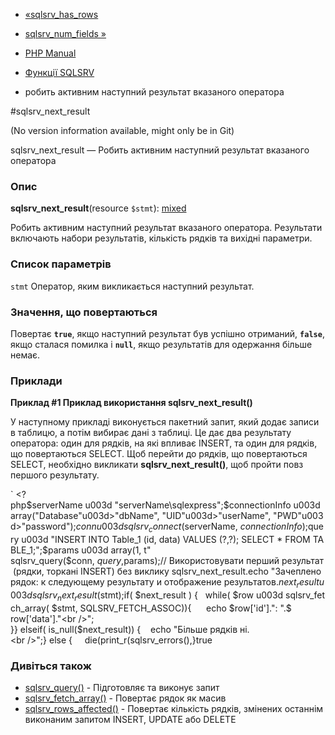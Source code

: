 - [«sqlsrv_has_rows](function.sqlsrv-has-rows.md)
- [sqlsrv_num_fields »](function.sqlsrv-num-fields.md)

- [PHP Manual](index.md)
- [Функції SQLSRV](ref.sqlsrv.md)
- робить активним наступний результат вказаного оператора

#sqlsrv_next_result

(No version information available, might only be in Git)

sqlsrv_next_result — Робить активним наступний результат вказаного
оператора

### Опис

**sqlsrv_next_result**(resource `$stmt`):
[mixed](language.types.declarations.md#language.types.declarations.mixed)

Робить активним наступний результат вказаного оператора. Результати
включають набори результатів, кількість рядків та вихідні параметри.

### Список параметрів

`stmt`
Оператор, яким викликається наступний результат.

### Значення, що повертаються

Повертає **`true`**, якщо наступний результат був успішно отриманий,
**`false`**, якщо сталася помилка і **`null`**, якщо результатів для
одержання більше немає.

### Приклади

**Приклад #1 Приклад використання **sqlsrv_next_result()****

У наступному прикладі виконується пакетний запит, який додає
записи в таблицю, а потім вибирає дані з таблиці. Це дає два
результату оператора: один для рядків, на які впливає INSERT, та один
для рядків, що повертаються SELECT. Щоб перейти до рядків, що повертаються
SELECT, необхідно викликати **sqlsrv_next_result()**, щоб пройти повз
першого результату.

` <?php$serverName u003d "serverName\sqlexpress";$connectionInfo u003d array("Database"u003d>"dbName", "UID"u003d>"userName", "PWD"u003d>"password");$conn u003d sqlsrv_connect ( $serverName, $connectionInfo);$query u003d "INSERT INTO Table_1 (id, data) VALUES (?,?); SELECT * FROM TABLE_1;";$params u003d array(1, t" sqlsrv_query($conn, $query, $params);// Використовувати перший результат (рядки, торкані INSERT) без виклику sqlsrv_next_result.echo "Зачеплено рядок: к следующему результату и отображение результатов.$next_result u003d sqlsrv_next_result($stmt);if( $next_result ) {   while( $row u003d sqlsrv_fetch_array( $stmt, SQLSRV_FETCH_ASSOC)){      echo $row['id'].": ".$ row['data']."<br />"; }} elseif( is_null($next_result)) {    echo "Більше рядків ні.<br />";} else {     die(print_r(sqlsrv_errors(),}true

### Дивіться також

- [sqlsrv_query()](function.sqlsrv-query.md) - Підготовляє та
виконує запит
- [sqlsrv_fetch_array()](function.sqlsrv-fetch-array.md) -
Повертає рядок як масив
- [sqlsrv_rows_affected()](function.sqlsrv-rows-affected.md) -
Повертає кількість рядків, змінених останнім виконаним
запитом INSERT, UPDATE або DELETE
